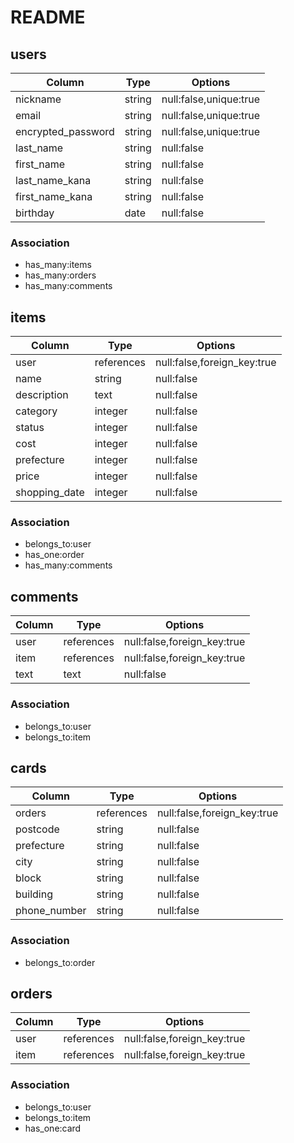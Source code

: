 # README

## users

|Column            |Type  |Options               |
|------------------|------|----------------------|
|nickname          |string|null:false,unique:true|
|email             |string|null:false,unique:true|
|encrypted_password|string|null:false,unique:true|
|last_name         |string|null:false            |
|first_name        |string|null:false            |
|last_name_kana    |string|null:false            |
|first_name_kana   |string|null:false            |
|birthday          |date  |null:false            |

### Association
- has_many:items
- has_many:orders
- has_many:comments


## items
|Column       |Type      |Options                    |
|-------------|----------|---------------------------|
|user         |references|null:false,foreign_key:true|
|name         |string    |null:false                 |
|description  |text      |null:false                 |
|category     |integer   |null:false                 |
|status       |integer   |null:false                 |
|cost         |integer   |null:false                 |
|prefecture   |integer   |null:false                 |
|price        |integer   |null:false                 |
|shopping_date|integer   |null:false                 |

### Association
- belongs_to:user
- has_one:order
- has_many:comments


## comments
|Column|Type      |Options                    |
|------|----------|---------------------------|
|user  |references|null:false,foreign_key:true|
|item  |references|null:false,foreign_key:true|
|text  |text      |null:false                 |

### Association
- belongs_to:user
- belongs_to:item



## cards
|Column      |Type      |Options                    |
|------------|----------|---------------------------|
|orders      |references|null:false,foreign_key:true|
|postcode    |string    |null:false                 |
|prefecture  |string    |null:false                 |
|city        |string    |null:false                 |
|block       |string    |null:false                 |
|building    |string    |null:false                 |
|phone_number|string    |null:false                 |


### Association
- belongs_to:order



## orders
|Column|Type      |Options                    |
|------|----------|---------------------------|
|user  |references|null:false,foreign_key:true|
|item  |references|null:false,foreign_key:true|

### Association
- belongs_to:user
- belongs_to:item
- has_one:card